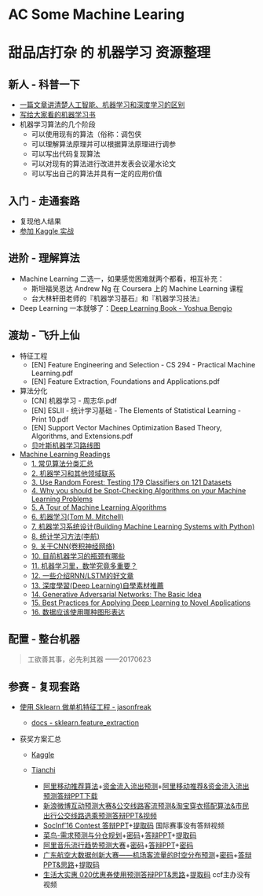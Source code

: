 # AC Some Machine Learing

# 甜品店打杂 的 机器学习 资源整理

## 新人 - 科普一下

- [一篇文章讲清楚人工智能、机器学习和深度学习的区别](https://36kr.com/p/5052482.html)
- [写给大家看的机器学习书](https://zhuanlan.zhihu.com/machine-learning-book)
- 机器学习算法的几个阶段
  - 可以使用现有的算法（俗称：调包侠
  - 可以理解算法原理并可以根据算法原理进行调参
  - 可以写出代码复现算法
  - 可以对现有的算法进行改进并发表会议灌水论文
  - 可以写出自己的算法并具有一定的应用价值

## 入门 - 走通套路

- 复现他人结果
- [参加 Kaggle 实战](https://zhuanlan.zhihu.com/p/27424282)

## 进阶 - 理解算法

- Machine Learning 二选一，如果感觉困难就两个都看，相互补充：
  - 斯坦福吴恩达 Andrew Ng 在 Coursera 上的 Machine Learning 课程
  - 台大林轩田老师的『机器学习基石』和『机器学习技法』
- Deep Learning 一本就够了：[Deep Learning Book - Yoshua Bengio](https://item.jd.com/12128543.html)

## 渡劫 - 飞升上仙

- 特征工程
  - [EN] Feature Engineering and Selection - CS 294 - Practical Machine Learning.pdf
  - [EN] Feature Extraction, Foundations and Applications.pdf
- 算法分化
  - [CN] 机器学习 - 周志华.pdf
  - [EN] ESLII - 统计学习基础 - The Elements of Statistical Learning - Print 10.pdf
  - [EN] Support Vector Machines Optimization Based Theory, Algorithms, and Extensions.pdf
  - [贝叶斯机器学习路线图](http://www.cnblogs.com/bayesianML/p/6377588.html)
- [Machine Learning Readings](https://dirtysalt.github.io/ml-reading.html)
  - [1. 常见算法分类汇总](https://dirtysalt.github.io/ml-reading.html#orgheadline1)
  - [2. 机器学习和其他领域联系](https://dirtysalt.github.io/ml-reading.html#orgheadline2)
  - [3. Use Random Forest: Testing 179 Classifiers on 121 Datasets](https://dirtysalt.github.io/ml-reading.html#orgheadline3)
  - [4. Why you should be Spot-Checking Algorithms on your Machine Learning Problems](https://dirtysalt.github.io/ml-reading.html#orgheadline4)
  - [5. A Tour of Machine Learning Algorithms](https://dirtysalt.github.io/ml-reading.html#orgheadline5)
  - [6. 机器学习(Tom M. Mitchell)](https://dirtysalt.github.io/ml-reading.html#orgheadline6)
  - [7. 机器学习系统设计(Building Machine Learning Systems with Python)](https://dirtysalt.github.io/ml-reading.html#orgheadline7)
  - [8. 统计学习方法(李航)](https://dirtysalt.github.io/ml-reading.html#orgheadline8)
  - [9. 关于CNN(卷积神经网络)](https://dirtysalt.github.io/ml-reading.html#orgheadline9)
  - [10. 目前机器学习的瓶颈有哪些](https://dirtysalt.github.io/ml-reading.html#orgheadline10)
  - [11. 机器学习里，数学究竟多重要？](https://dirtysalt.github.io/ml-reading.html#orgheadline11)
  - [12. 一些介绍RNN/LSTM的好文章](https://dirtysalt.github.io/ml-reading.html#orgheadline12)
  - [13. 深度學習(Deep Learning)自學素材推薦](https://dirtysalt.github.io/ml-reading.html#orgheadline13)
  - [14. Generative Adversarial Networks: The Basic Idea](https://dirtysalt.github.io/ml-reading.html#orgheadline14)
  - [15. Best Practices for Applying Deep Learning to Novel Applications](https://dirtysalt.github.io/ml-reading.html#orgheadline15)
  - [16. 数据应该使用哪种图形表达](https://dirtysalt.github.io/ml-reading.html#orgheadline16)

## 配置 - 整台机器 

> 工欲善其事，必先利其器 ——20170623

## 参赛 - 复现套路

- [使用 Sklearn 做单机特征工程 - jasonfreak](http://www.cnblogs.com/jasonfreak/p/5448385.html)
    - [docs - sklearn.feature_extraction](http://scikit-learn.org/stable/modules/feature_extraction.html)
- 获奖方案汇总

  - [Kaggle](http://ndres.me/kaggle-past-solutions/)

  - [Tianchi](https://tianchi.aliyun.com/video.htm)
    - [阿里移动推荐算法](https://space.dingtalk.com/c/gQHOEnXdXw)+[资金流入流出预测](https://space.dingtalk.com/c/gQHOEnXi6w)+[阿里移动推荐&资金流入流出预测答辩PPT下载](https://tianchi.shuju.aliyun.com/mini/reply.htm?spm=5176.100259.100259.15.QVIzfX#nav1)
    - [新浪微博互动预测大赛&公交线路客流预测&淘宝穿衣搭配算法&市民出行公交线路选乘预测答辩PPT&视频](https://tianchi.shuju.aliyun.com/mini/finalConference.htm?spm=5176.100259.100259.13.CYLru4IJCAI)
    - [SocInf’16 Contest 答辩PPT](http://yunpan.taobao.com/s/8wFpBQM8FH)+[提取码](JIJX7U) 国际赛事没有答辩视频
    - [菜鸟-需求预测与分仓规划](https://pan.baidu.com/s/1boQAX8j)+[密码](rp6r)+[答辩PPT](http://yunpan.taobao.com/s/YhLYO6A3cE)+[提取码](Q9wPTs)
    - [阿里音乐流行趋势预测大赛](https://pan.baidu.com/s/1sllhhQ9)+[密码](aqyw)+[答辩PPT](https://pan.baidu.com/s/1i5QFbcL)+[密码](vvkh)
    - [广东航空大数据创新大赛——机场客流量的时空分布预测](https://pan.baidu.com/s/1c04P1G)+[密码](awk8)+[答辩PPT&思路](http://yunpan.taobao.com/s/7KOvtogmPf)+[提取码](yBdFVX)
    - [生活大实惠 020优惠券使用预测答辩PPT&思路](http://yunpan.taobao.com/s/1ORD0oPFicL)+[提取码](rGRqaQ) ccf主办没有视频
